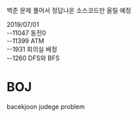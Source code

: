 ﻿백준 문제 풀어서 정답나온 소스코드만 올릴 예정

2019/07/01<br />
--11047 동전0 <br />
--11399 ATM<br />
--1931  회의실 배정<br />
--1260 DFS와 BFS<br />
# BOJ
bacekjoon judege problem

